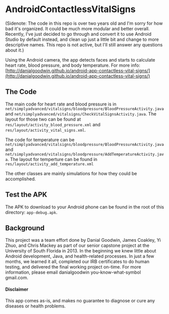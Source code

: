 # AndroidContactlessVitalSigns
(Sidenote: The code in this repo is over two years old and I'm sorry for how bad it's organized. It could be much more modular and better overall. Recently, I've just decided to go through and convert it to use Android Studio by default instead, and clean up just a little bit and change to more descriptive names. This repo is not active, but I'll still answer any questions about it.)

Using the Android camera, the app detects faces and starts to calculate heart rate, blood pressure, and body temperature. For more info: [http://danialgoodwin.github.io/android-app-contactless-vital-signs/](http://danialgoodwin.github.io/android-app-contactless-vital-signs/)



## The Code
The main code for heart rate and blood pressure is in `net/simplyadvanced/vitalsigns/bloodpressure/BloodPressureActivity.java` and `net/simplyadvanced/vitalsigns/CheckVitalSignsActivity.java`. The layout for those two can be found at `res/layout/activity_blood_pressure.xml` and `res/layout/activity_vital_signs.xml`.

The code for temperature can be `net/simplyadvanced/vitalsigns/bloodpressure/BloodPressureActivity.java` and `net/simplyadvanced/vitalsigns/bloodpressure/AddTemperatureActivity.java`. The layout for temperture can be found in `res/layout/activity_add_temperature.xml`

The other classes are mainly simulations for how they could be accomplished.



## Test the APK
The APK to download to your Android phone can be found in the root of this directory: `app-debug.apk`.



## Background
This project was a team effort done by Danial Goodwin, James Coakley, Yi Zhuo, and Chris Mackey as part of our senior capstone project at the University of South Florida in 2013. In the beginning we knew little about Android development, Java, and health-related processes. In just a few months, we learned it all, completed our IRB certificates to do human testing, and delivered the final working project on-time. For more information, please email danialgoodwin you-know-what-symbol gmail.com.



#### Disclaimer
This app comes as-is, and makes no guarantee to diagnose or cure any diseases or health problems.
